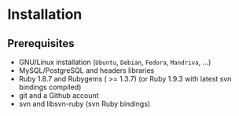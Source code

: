 Installation
============

Prerequisites
-------------

- GNU/Linux installation (`Ubuntu`, `Debian`, `Fedora`, `Mandriva`, …)
- MySQL/PostgreSQL and headers libraries
- Ruby 1.8.7 and Rubygems ( >= 1.3.7) (or Ruby 1.9.3 with latest svn bindings compiled)
- git and a Github account
- svn and libsvn-ruby (svn Ruby bindings)
